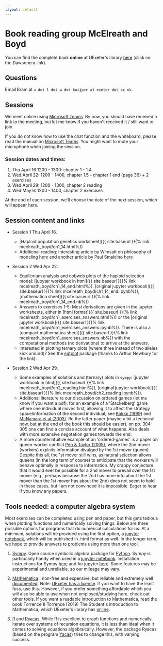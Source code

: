 ```yaml
---
layout: default
---
```


# Book reading group McElreath and Boyd 
You can find the complete book **online** at UExeter's library [here](http://encore.exeter.ac.uk/iii/encore/record/C__Rb3552240?lang=eng) (click on the Dawsonera link).

## Questions
Email Bram at `a dot l dot w dot kuijper at exeter dot ac uk`.

## Sessions
We meet online using [Microsoft Teams](https://products.office.com/en-gb/microsoft-teams/download-app). By now, you should have received a link to the meeting, but let me know if you haven't received it / still want to join.

If you do not know how to use the chat function and the whiteboard, please read the manual on [Microsoft Teams](https://www.exeter.ac.uk/it/teams/). You might want to mute your microphone when joining the session. 



### Session dates and times:
1. Thu April 16 1200 - 1300: chapter 1 - 1.4. 
2. Wed April 22: 1200 - 1400, chapter 1.5 - chapter 1 end (page 36) + 2 exercises
3. Wed April 29: 1200 - 1300, chapter 2 reading
4. Wed May 6: 1200 - 1400, chapter 2 exercises

At the end of each session, we'll choose the date of the next session, which will appear here.


## Session content and links
* Session 1 Thu April 16. 
    - [Haploid population genetics worksheet]({{ site.baseurl }}{% link mcelreath_boyd/ch1_14.html%})
    - Additional reading: interesting article by Wimsatt on philosophy of modeling [here](http://mechanism.ucsd.edu/teaching/models/Wimsatt.falsemodels.pdf) and another article by Paul Smaldino [here](http://smaldino.com/wp/wp-content/uploads/2017/01/Smaldino2017-ModelsAreStupid.pdf)

* Session 2 Wed Apr 22.
    - Equilibrium analysis and cobweb plots of the haploid selection model: [jupyter workbook in html]({{ site.baseurl }}{% link mcelreath_boyd/ch1_14_end.html%}), [original jupyter workbook]({{ site.baseurl }}{% link mcelreath_boyd/ch1_14_end.ipynb%}), [mathematica sheet]({{ site.baseurl }}{% link mcelreath_boyd/ch1_14_end.nb%})
    - Answers to exercises 1-5: Most derivations are given in the jupyter worksheets, either in [html format]({{ site.baseurl }}{% link mcelreath_boyd/ch1_exercises_answers.html%}) or the [original jupyter workbook]({{ site.baseurl }}{% link mcelreath_boyd/ch1_exercises_answers.ipynb%}). There is also a  [compact mathematica sheet]({{ site.baseurl }}{% link mcelreath_boyd/ch1_exercises_answers.nb%}) with the computational methods (no derivations) to arrive at the answers.
    - Interested in plotting ternary plots (where three instead of two alleles kick around)? See the [egtplot](https://github.com/mirzaevinom/egtplot) package (thanks to Arthur Newbury for the link).

* Session 2 Wed Apr 29.
    - Some examples of solutions and (ternary) plots in `sympy`: [jupyter workbook in html]({{ site.baseurl }}{% link mcelreath_boyd/ch2_reading.html%}), [original jupyter workbook]({{ site.baseurl }}{% link mcelreath_boyd/ch2_reading.ipynb%}). 
    - Additional literature re our discussion on ordered games (let me know if you want a pdf): for an example of a 'Stackelberg' game where one individual moves first, allowing it to affect the strategy space/information of the second individual, see [Kokko (1999)](https://doi.org/10.1046/j.1461-0248.1999.00075.x) and [McNamara et al (2003)](https://doi.org/10.1093/beheco/14.3.301). Re the latter paper (maybe a bit a technical now, but at the end of the book this should be easier), on pp. 304-305 one can find a concise account of what happens. Also deals with more extensive negotation games towards the end. 
    - A more counterintuitive example of an 'ordered-games' is a paper on queen-worker conflict [Pen & Taylor (2005)](https://royalsocietypublishing.org/doi/full/10.1098/rspb.2005.3234), where the 2nd mover (workers) exploits information divulged by the 1st mover (queen). Despite this all, the 1st mover still wins, as natural selection allows queens (in the long term of course) to anticipate that the workers will behave optimally in response to information. My crappy conjecture that it would ever be possible for a 2nd mover to prevail over the 1st mover (e.g., perhaps because the 2nd has more info about the 1st mover than the 1st mover has about the 2nd) does not seem to hold in these cases, but I am not convinced it is impossible. Eager to hear if you know any papers. 

## Tools needed: a computer algebra system
Most exercises can be completed using pen and paper, but this gets tedious when plotting functions and numerically solving things. Below are three possible options for programs that do numerical calculations for us. At a minimum, solutions will be provided using the first option, a [jupyter notebook](https://jupyter.org/), which will be published in .html format as well. In the longer term, we hope to provide answers to problems using more than one tool.

1. [Sympy](https://www.sympy.org/en/index.html). Open source symbolic algebra package for [Python](https://www.python.org/). Sympy is particularly handy when used in a [jupyter notebook](https://jupyter.org/). Installation instructions for Sympy [here](https://docs.sympy.org/latest/install.html) and for jupyter [here](https://jupyter.readthedocs.io/en/latest/install.html). Some features may be experimental and unreliable, so our mileage may vary. 

2. [Mathematica](https://www.wolfram.com/mathematica/) : non-free and expensive, but reliable and extremely well [documented](https://reference.wolfram.com/language/). Note: [UExeter has a license](https://www.exeter.ac.uk/it/new/softwarecatalogue/mathematica/). If you want to have the least fuss, use this. However, if you prefer something affordable which you will also be able to use when not employed/studying here, check out other tools. If you want a readable introduction to Mathematica, read the book Torrence & Torrence (2019) The Student's introduction to Mathematica, which UExeter's library has [online](http://encore.exeter.ac.uk/iii/encore/record/C__Rb4003689?lang=eng).

3. [R](https://cran.r-project.org/) and [Ryacas](https://cran.r-project.org/web/packages/Ryacas/index.html). While R is excellent to graph functions and numerically iterate over systems of recursion equations, it is less than ideal when it comes to solving equations algebraically. However, the package Ryacas (based on the program [Yacas](http://www.yacas.org)) tries to change this, with varying success. 


